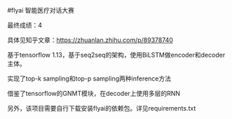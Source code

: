 #flyai 智能医疗对话大赛

最终成绩：4

具体见知乎文章：https://zhuanlan.zhihu.com/p/89378740

基于tensorflow 1.13，基于seq2seq的架构，使用BiLSTM做encoder和decoder主体。

实现了top-k sampling和top-p sampling两种inference方法

借鉴了tensorflow的GNMT模块，在decoder上使用多层的RNN

另外，该项目需要自行下载安装flyai的依赖包。详见requirements.txt